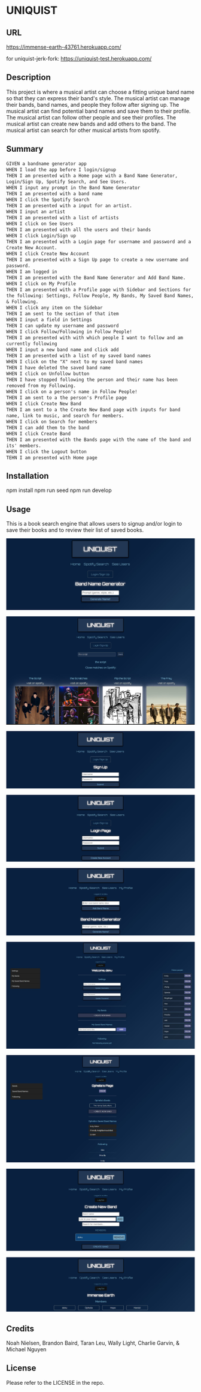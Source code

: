 # UNIQUIST

## URL
https://immense-earth-43761.herokuapp.com/

for uniquist-jerk-fork:  https://uniquist-test.herokuapp.com/

## Description

This project is where a musical artist can choose a fitting unique band name so that they can express their band's style. The musical artist can manage their bands, band names, and people they follow after signing up. The musical artist can find potential band names and save them to their profile. The musical artist can follow other people and see their profiles. The musical artist can create new bands and add others to the band. The musical artist can search for other musical artists from spotify.

## Summary

```
GIVEN a bandname generator app 
WHEN I load the app before I login/signup
THEN I am presented with a Home page with a Band Name Generator, Login/Sign Up, Spotify Search, and See Users.
WHEN I input any prompt in the Band Name Generator
THEN I am presented with a band name
WHEN I click the Spotify Search
THEN I am presented with a input for an artist.
WHEN I input an artist
THEN I am presented with a list of artists
WHEN I click on See Users
THEN I am presented with all the users and their bands
WHEN I click Login/Sign up
THEN I am presented with a Login page for username and password and a Create New Account.
WHEN I click Create New Account
THEN I am presented with a Sign Up page to create a new username and password.
WHEN I am logged in
THEN I am presented with the Band Name Generator and Add Band Name.
WHEN I click on My Profile
THEN I am presented with a Profile page with Sidebar and Sections for the following: Settings, Follow People, My Bands, My Saved Band Names, & Following.
WHEN I click any item on the Sidebar
THEN I am sent to the section of that item
WHEN I input a field in Settings
THEN I can update my username and password
WHEN I click Follow/Following in Follow People!
THEN I am presented with with which people I want to follow and am currently following
WHEN I input a new band name and click add
THEN I am presented with a list of my saved band names
WHEN I click on the "X" next to my saved band names
THEN I have deleted the saved band name
WHEN I click on Unfollow button
THEN I have stopped following the person and their name has been removed from my Following.
WHEN I click on a person's name in Follow People!
THEN I am sent to a the person's Profile page
WHEN I click Create New Band
THEN I am sent to a the Create New Band page with inputs for band name, link to music, and search for members.
WHEN I click on Search for members
THEN I can add them to the band
WHEN I click Create Band
THEN I am presented with the Bands page with the name of the band and its' members.
WHEN I click the Logout button
TEHN I am presented with Home page

```

## Installation

npm install
npm run seed
npm run develop

## Usage

This is a book search engine that allows users to signup and/or login to save their books and to review their list of saved books.

![Uniquist-Home](assets/demo/uniquist-home.JPG)

![Uniquist-Spotify-Search](assets/demo/uniquist-spotify-search.JPG)

![Uniquist-Signup](assets/demo/uniquist-signup.JPG)

![Uniquist-Login](assets/demo/uniquist-login.JPG)

![Uniquist-Home-Login](assets/demo/uniquist-home-login.JPG)

![Uniquist-Profile](assets/demo/uniquist-profile.JPG)

![Uniquist-Another-User-Profile](assets/demo/uniquist-another-user-profile.JPG)

![Uniquist-Create-Band](assets/demo/uniquist-create-band.JPG)

![Uniquist-Bands](assets/demo/uniquist-bands.JPG)

## Credits

Noah Nielsen, Brandon Baird, Taran Leu, Wally Light, Charlie Garvin, & Michael Nguyen

## License

Please refer to the LICENSE in the repo.

